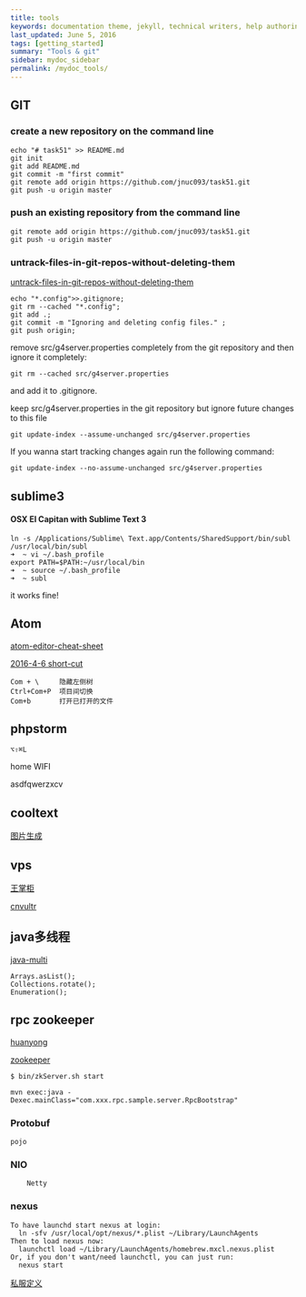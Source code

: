 ```yaml
---
title: tools
keywords: documentation theme, jekyll, technical writers, help authoring tools, hat replacements
last_updated: June 5, 2016
tags: [getting_started]
summary: "Tools & git"
sidebar: mydoc_sidebar
permalink: /mydoc_tools/
---
```



## GIT

### create a new repository on the command line

	echo "# task51" >> README.md
	git init
	git add README.md
	git commit -m "first commit"
	git remote add origin https://github.com/jnuc093/task51.git
	git push -u origin master

### push an existing repository from the command line

	git remote add origin https://github.com/jnuc093/task51.git
	git push -u origin master

### untrack-files-in-git-repos-without-deleting-them

[untrack-files-in-git-repos-without-deleting-them](http://www.arlocarreon.com/blog/git/untrack-files-in-git-repos-without-deleting-them/)

	echo "*.config">>.gitignore;
	git rm --cached "*.config";
	git add .;
	git commit -m "Ignoring and deleting config files." ;
	git push origin;

remove src/g4server.properties completely from the git repository and then ignore it completely:

	git rm --cached src/g4server.properties

and add it to .gitignore.

keep src/g4server.properties in the git repository but ignore future changes to this file

	git update-index --assume-unchanged src/g4server.properties

If you wanna start tracking changes again run the following command:

	git update-index --no-assume-unchanged src/g4server.properties

## sublime3

#### OSX El Capitan with Sublime Text 3

    ln -s /Applications/Sublime\ Text.app/Contents/SharedSupport/bin/subl /usr/local/bin/subl
    ➜  ~ vi ~/.bash_profile
    export PATH=$PATH:~/usr/local/bin
    ➜  ~ source ~/.bash_profile
    ➜  ~ subl

  it works fine!


## Atom

[atom-editor-cheat-sheet](http://sweetme.at/2014/03/10/atom-editor-cheat-sheet/)

[2016-4-6 short-cut](https://gist.github.com/chrissimpkins/5bf5686bae86b8129bee)

    Com + \     隐藏左侧树
    Ctrl+Com+P  项目间切换
    Com+b       打开已打开的文件

## phpstorm

    ⌥⇧⌘L

home WIFI

  asdfqwerzxcv

## cooltext

[图片生成](https://cooltext.com/)

[]()

## vps
[王掌柜](http://since1989.org/contact)

[cnvultr](http://www.cnvultr.com/)

## java多线程

[java-multi](http://www.runoob.com/java/java-multithreading.html)

	Arrays.asList();
	Collections.rotate();
	Enumeration();

## rpc zookeeper

[huanyong](http://my.oschina.net/huangyong/blog/361751)

[zookeeper](http://www.tutorialspoint.com/zookeeper/zookeeper_fundamentals.htm)

	$ bin/zkServer.sh start

	mvn exec:java -Dexec.mainClass="com.xxx.rpc.sample.server.RpcBootstrap"

### Protobuf

	pojo

### NIO

		Netty

### nexus

	To have launchd start nexus at login:
	  ln -sfv /usr/local/opt/nexus/*.plist ~/Library/LaunchAgents
	Then to load nexus now:
	  launchctl load ~/Library/LaunchAgents/homebrew.mxcl.nexus.plist
	Or, if you don't want/need launchctl, you can just run:
	  nexus start

[私服定义](http://my.oschina.net/lujianing/blog/297128)		
